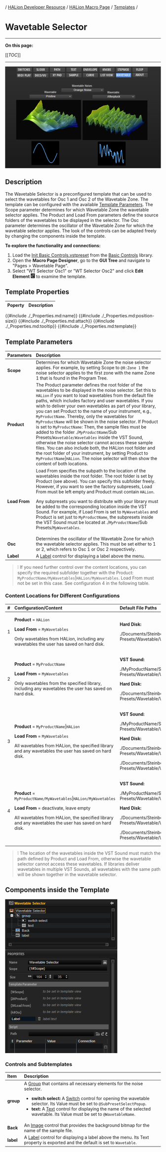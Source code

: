 / [HALion Developer Resource](../../HALion-Developer-Resource.md) / [HALion Macro Page](./HALion-Macro-Page.md) / [Templates](./Templates.md) /

# Wavetable Selector

---

**On this page:**

[[_TOC_]]

---

![Wavetable](../images/Wavetable-Page.png)

## Description

The Wavetable Selector is a preconfigured template that can be used to select the wavetables for Osc 1 and Osc 2 of the Wavetable Zone. The template can be configured with the available [Template Parameters](#template-parameters). The Scope parameter determines for which Wavetable Zone the wavetable selector applies. The Product and Load From parameters define the source folders of the wavetables to be displayed in the selector. The Osc parameter determines the oscillator of the Wavetable Zone for which the wavetable selector applies. The look of the controls can be adapted freely by changing the components inside the template.


**To explore the functionality and connections:**

1. Load the [Init Basic Controls.vstpreset](../vstpresets/Init%20Basic%20Controls.vstpreset) from the [Basic Controls](./Exploring-Templates.md#basic-controls) library.
2. Open the **Macro Page Designer**, go to the **GUI Tree** and navigate to "Pages > Wavetable Page". 
3. Select "WT Selector Osc1" or "WT Selector Osc2" and click **Edit Element** ![Edit Element](../images/EditElement.PNG) to examine the template.

## Template Properties

|Poperty|Description|
|:-|:-|
{{#include ./_Properties.md:name}}
{{#include ./_Properties.md:position-size}}
{{#include ./_Properties.md:attach}}
{{#include ./_Properties.md:tooltip}}
{{#include ./_Properties.md:template}}

## Template Parameters

|Parameters|Description|
|:-|:-|
|**Scope**|Determines for which Wavetable Zone the noise selector applies. For example, by setting Scope to ``@0:Zone 1`` the noise selector applies to the first zone with the name Zone 1 that is found in the Program Tree.|
|**Product**|The Product parameter defines the root folder of the wavetables to be displayed in the noise selector. Set this to ``HALion`` if you want to load wavetables from the default file paths, which includes factory and user wavetables. If you wish to deliver your own wavetables as part of your library, you can set Product to the name of your instrument, e.g., ``MyProductName``. Thereby, only the wavetables for ``MyProductName`` will be shown in the noise selector. If Product is set to ``MyProductName``: Then, the sample files must be added to the folder ./*``MyProductName``*/Sub Presets/*``Wavetable/Wavetables``* inside the VST Sound, otherwise the noise selector cannot access these sample files. You can also include both, the HALion root folder and the root folder of your instrument, by setting Product to ``MyProductName``&vert;``HALion``. The noise selector will then show the content of both locations.|
|**Load From**|Load From specifies the subpath to the location of the wavetables inside the root folder. The root folder is set by Product (see above). You can specify this subfolder freely. However, if you want to see the factory subpresets, Load From must be left empty and Product must contain ``HALion``.<p>Any subpresets you want to distribute with your library must be added to the corresponding location inside the VST Sound. For example, if Load From is set to ``MyWavetables`` and Product is set just to ``MyProductName``, the subpresets inside the VST Sound must be located at ./*``MyProductName``*/Sub Presets/*``MyWavetables``*.</p>|
|**Osc**|Determines the oscillator of the Wavetable Zone for which the wavetable selector applies. This must be set either to 1 or 2, which refers to Osc 1 or Osc 2 respectively.|
|**Label**|A [Label](./Label.md) control for displaying a label above the menu.|

 >&#10069; If you need further control over the content locations, you can specify the required subfolder together with the Product: ``MyProductName/MyWavetables``&vert;``HALion/MyWavetables``. Load From must not be set in this case. See configuration 4 in the following table.

### Content Locations for Different Configurations

|#|Configuration/Content|Default File Paths|
|:-|:-|:-|
|1|<p>**Product** = ``HALion``</p><p>**Load From** = ``MyWavetables``</p><p>Only wavetables from HALion, including any wavetables the user has saved on hard disk.</p>|<p>**Hard Disk:**</p><p>./Documents/Steinberg/HALion/Sub Presets/Wavetable/Wavetables/MyWavetables</p>|
|2|<p>**Product** = ``MyProductName``</p><p>**Load From** =  ``MyWavetables``</p><p>Only wavetables from the specified library, including any wavetables the user has saved on hard disk.</p>|<p>**VST Sound:**</p><p>./MyProductName/Sub Presets/Wavetable/Wavetables/MyWavetables</p><p>**Hard Disk:**</p><p>./Documents/Steinberg/MyProductName/Sub Presets/Wavetable/Wavetables/MyWavetables</p>|
|3|<p>**Product** = ``MyProductName``&vert;``HALion``</p><p>**Load From** =  ``MyWavetables``</p><p>All wavetables from HALion, the specified library and any wavetables the user has saved on hard disk.</p>|<p>**VST Sound:**</p><p>./MyProductName/Sub Presets/Wavetable/Wavetables/MyWavetables</p><p>**Hard Disk:**<p>./Documents/Steinberg/HALion/Sub Presets/Wavetable/Wavetables/MyWavetables</p><p>./Documents/Steinberg/MyProductName/Sub Presets/Wavetable/Wavetables/MyWavetables</p>|
|4|<p>**Product** = ``MyProductName/MyWavetables``&vert;``HALion/MyWavetables``</p><p>**Load From** = deactivate, leave empty</p><p>All wavetables from HALion, the specified library and any wavetables the user has saved on hard disk.</p>|<p>**VST Sound:**</p><p>./MyProductName/Sub Presets/Wavetable/Wavetables/MyWavetables</p><p>**Hard Disk:**</p><p>./Documents/Steinberg/HALion/Sub Presets/Wavetable/Wavetables/MyWavetables</p><p>./Documents/Steinberg/MyProductName/Sub Presets/Wavetable/Wavetables/MyWavetables</p>|

>&#10069; The location of the wavetables inside the VST Sound must match the path defined by Product and Load From, otherwise the wavetable selector cannot access these wavetables. If libraries deliver wavetables in multiple VST Sounds, all wavetables with the same path will be shown together in the wavetable selector.

## Components inside the Template

![Wavetable Selector Template](../images/Wavetable-Selector-Template.PNG)

### Controls and Subtemplates

|Item|Description|
|:-|:-|
|**group**|A [Group](./Group.md) that contains all necessary elements for the noise selector.<ul><li>**switch select:** A [Switch](./Switch.md) control for opening the wavetable selector. Its Value must be set to ``@SubPresetSelectPopup``.</li><li>**text:** A [Text](./Text.md) control for displaying the name of the selected wavetable. Its Value must be set to ``@WavetableName``.</li></ul>|
|**Back**|An [Image](./Image.md) control that provides the background bitmap for the name of the sample file.|
|**label**|A [Label](./Label.md) control for displaying a label above the menu. Its Text property is exported and the default is set to ``Wavetable``.|
